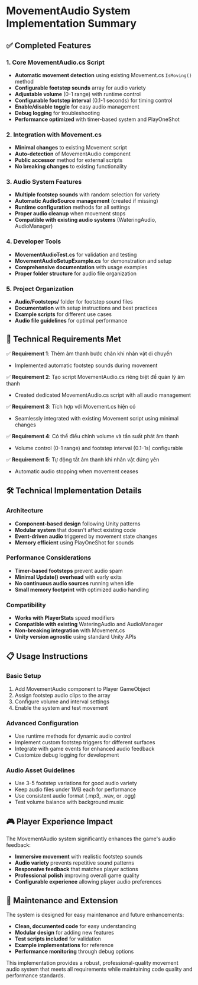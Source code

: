 # MovementAudio System Implementation Summary

## ✅ Completed Features

### 1. Core MovementAudio.cs Script
- **Automatic movement detection** using existing Movement.cs `IsMoving()` method
- **Configurable footstep sounds** array for audio variety
- **Adjustable volume** (0-1 range) with runtime control
- **Configurable footstep interval** (0.1-1 seconds) for timing control
- **Enable/disable toggle** for easy audio management
- **Debug logging** for troubleshooting
- **Performance optimized** with timer-based system and PlayOneShot

### 2. Integration with Movement.cs
- **Minimal changes** to existing Movement script
- **Auto-detection** of MovementAudio component
- **Public accessor** method for external scripts
- **No breaking changes** to existing functionality

### 3. Audio System Features
- **Multiple footstep sounds** with random selection for variety
- **Automatic AudioSource management** (created if missing)
- **Runtime configuration** methods for all settings
- **Proper audio cleanup** when movement stops
- **Compatible with existing audio systems** (WateringAudio, AudioManager)

### 4. Developer Tools
- **MovementAudioTest.cs** for validation and testing
- **MovementAudioSetupExample.cs** for demonstration and setup
- **Comprehensive documentation** with usage examples
- **Proper folder structure** for audio file organization

### 5. Project Organization
- **Audio/Footsteps/** folder for footstep sound files
- **Documentation** with setup instructions and best practices
- **Example scripts** for different use cases
- **Audio file guidelines** for optimal performance

## 🎯 Technical Requirements Met

✅ **Requirement 1**: Thêm âm thanh bước chân khi nhân vật di chuyển
- Implemented automatic footstep sounds during movement

✅ **Requirement 2**: Tạo script MovementAudio.cs riêng biệt để quản lý âm thanh
- Created dedicated MovementAudio.cs script with all audio management

✅ **Requirement 3**: Tích hợp với Movement.cs hiện có
- Seamlessly integrated with existing Movement script using minimal changes

✅ **Requirement 4**: Có thể điều chỉnh volume và tần suất phát âm thanh
- Volume control (0-1 range) and footstep interval (0.1-1s) configurable

✅ **Requirement 5**: Tự động tắt âm thanh khi nhân vật đứng yên
- Automatic audio stopping when movement ceases

## 🛠️ Technical Implementation Details

### Architecture
- **Component-based design** following Unity patterns
- **Modular system** that doesn't affect existing code
- **Event-driven audio** triggered by movement state changes
- **Memory efficient** using PlayOneShot for sounds

### Performance Considerations
- **Timer-based footsteps** prevent audio spam
- **Minimal Update() overhead** with early exits
- **No continuous audio sources** running when idle
- **Small memory footprint** with optimized audio handling

### Compatibility
- **Works with PlayerStats** speed modifiers
- **Compatible with existing** WateringAudio and AudioManager
- **Non-breaking integration** with Movement.cs
- **Unity version agnostic** using standard Unity APIs

## 📋 Usage Instructions

### Basic Setup
1. Add MovementAudio component to Player GameObject
2. Assign footstep audio clips to the array
3. Configure volume and interval settings
4. Enable the system and test movement

### Advanced Configuration
- Use runtime methods for dynamic audio control
- Implement custom footstep triggers for different surfaces
- Integrate with game events for enhanced audio feedback
- Customize debug logging for development

### Audio Asset Guidelines
- Use 3-5 footstep variations for good audio variety
- Keep audio files under 1MB each for performance
- Use consistent audio format (.mp3, .wav, or .ogg)
- Test volume balance with background music

## 🎮 Player Experience Impact

The MovementAudio system significantly enhances the game's audio feedback:
- **Immersive movement** with realistic footstep sounds
- **Audio variety** prevents repetitive sound patterns
- **Responsive feedback** that matches player actions
- **Professional polish** improving overall game quality
- **Configurable experience** allowing player audio preferences

## 🔧 Maintenance and Extension

The system is designed for easy maintenance and future enhancements:
- **Clean, documented code** for easy understanding
- **Modular design** for adding new features
- **Test scripts included** for validation
- **Example implementations** for reference
- **Performance monitoring** through debug options

This implementation provides a robust, professional-quality movement audio system that meets all requirements while maintaining code quality and performance standards.
